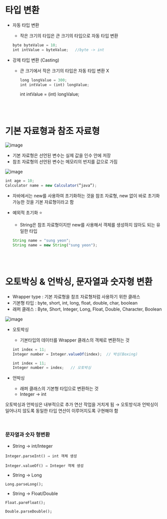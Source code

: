 # 타입 변환

- 자동 타입 변환
    - 작은 크기의 타입은 큰 크기의 타입으로 자동 타입 변환
    
    ```jsx
    byte byteValue = 10;
    int intValue = byteValue;   //byte -> int
    ```
    
- 강제 타입 변환 (Casting)
    - 큰 크기에서 작은 크기의 타입은 자동 타입 변환 X
        
        ```jsx
        long longValue = 300;
        int intValue = (int) longValue;
        ```
        
        int intValue = (int) longValue;
        

<br></br>


# 기본 자료형과 참조 자료형
    
![image](https://github.com/githyuniiee/EST-TIL/assets/109260733/26e9aa38-2ba6-48f2-9d0e-6f952f1000f4)

    
- 기본 자료형은 선언된 변수는 실제 값을 인수 안에 저장
- 참조 자료형의 선언된 변수는 메모리의 번지를 값으로 가짐

![image](https://github.com/githyuniiee/EST-TIL/assets/109260733/06805af2-a34c-483c-8f41-04727f1e87a4)

```jsx
int age = 10;
Calculator name = new Calculator(”java”);
```

- 자바에서는 new를 사용하여 초기화하는 것을 참조 자료형, new 없이 바로 초기화 가능한 것을 기본 자료형이라고 함

- 예외적 초기화 ⭐️
    - String은 참조 자료형이지만 new를 사용해서 객체를 생성하지 않아도 되는 유일한 타입
    
    ```jsx
    String name = "sung yeon";
    String name = new String("sung yeon");
    ```
    

<br></br>

# 오토박싱 & 언박싱, 문자열과 숫자형 변환

- Wrapper type : 기본 자료형을 참조 자료형처럼 사용하기 위한 클래스
- 기본형 타입 : byte, short, int, long, float, double, char, boolean
- 래퍼 클래스 : Byte, Short, Integer, Long, Float, Double, Character, Boolean

![image](https://github.com/githyuniiee/EST-TIL/assets/109260733/0a801176-adf3-4d35-a356-4aaf3eb742db)

- 오토박싱
    - 기본타입의 데이터를 Wrapper 클래스의 객체로 변환하는 것
    
    ```jsx
    int index = 11;
    Integer number = Integer.valueOf(index);  // 박싱(Boxing)
    
    int index = 11;
    Integer number = index;   // 오토박싱
    ```
    
- 언박싱
    - 래퍼 클래스의 기본형 타입으로 변환하는 것
    - Integer → int
    

오토박싱과 언박싱은 내부적으로 추가 연산 작업을 거치게 됨  → 오토방식과 언박싱이 일어나지 않도록 동일한 타입 연산이 이루어지도록 구현해야 함

<br>

### 문자열과 숫자 형변환

- String → int/Integer

`Integer.parseInt() ⇒ int 객체 생성`

`Integer.valueOf() ⇒ Integer 객체 생성`

- String → Long

`Long.parseLong();`

- String → Float/Double

`Float.pareFloat();`

`Double.parseDouble();`
